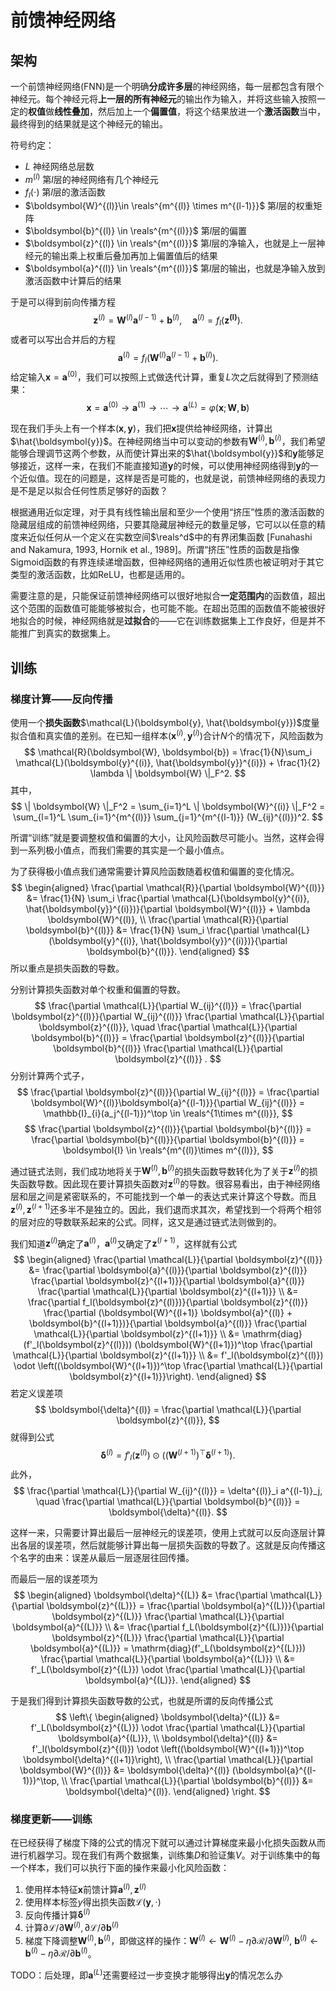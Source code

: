 # 前馈神经网络

## 架构
一个前馈神经网络(FNN)是一个明确**分成许多层**的神经网络，每一层都包含有限个神经元。每个神经元将**上一层的所有神经元**的输出作为输入，并将这些输入按照一定的**权值**做**线性叠加**，然后加上一个**偏置值**，将这个结果放进一个**激活函数**当中，最终得到的结果就是这个神经元的输出。

符号约定：
- $L$ 神经网络总层数
- $m^{(l)}$ 第$l$层的神经网络有几个神经元
- $f_l(\cdot)$ 第$l$层的激活函数
- $\boldsymbol{W}^{(l)}\in \reals^{m^{(l)} \times m^{(l-1)}}$ 第$l$层的权重矩阵
- $\boldsymbol{b}^{(l)} \in \reals^{m^{(l)}}$ 第$l$层的偏置
- $\boldsymbol{z}^{(l)} \in \reals^{m^{(l)}}$ 第$l$层的净输入，也就是上一层神经元的输出乘上权重后叠加再加上偏置值后的结果
- $\boldsymbol{a}^{(l)} \in \reals^{m^{(l)}}$ 第$l$层的输出，也就是净输入放到激活函数中计算后的结果


于是可以得到前向传播方程
$$
\boldsymbol{z}^{(l)} = \boldsymbol{W}^{(l)} \boldsymbol{a}^{(l-1)} + \boldsymbol{b}^{(l)}, \quad \boldsymbol{a}^{(l)} = f_l (\boldsymbol{z^{(l)}}).
$$
或者可以写出合并后的方程
$$
\boldsymbol{a}^{(l)} = f_l (\boldsymbol{W}^{(l)} \boldsymbol{a}^{(l-1)} + \boldsymbol{b}^{(l)}).
$$
给定输入$\boldsymbol{x} = \boldsymbol{a}^{(0)}$，我们可以按照上式做迭代计算，重复$L$次之后就得到了预测结果：
$$
\boldsymbol{x} = \boldsymbol{a}^{(0)} \rightarrow \boldsymbol{a}^{(1)} \rightarrow \cdots \rightarrow \boldsymbol{a}^{(L)} = \varphi(\boldsymbol{x};\boldsymbol{W}, \boldsymbol{b})
$$

现在我们手头上有一个样本$(\boldsymbol{x},\boldsymbol{y})$，我们把$\boldsymbol{x}$提供给神经网络，计算出$\hat{\boldsymbol{y}}$。在神经网络当中可以变动的参数有$\boldsymbol{W}^{(i)},\boldsymbol{b}^{(i)}$，我们希望能够合理调节这两个参数，从而使计算出来的$\hat{\boldsymbol{y}}$和$\boldsymbol{y}$能够足够接近，这样一来，在我们不能直接知道$\boldsymbol{y}$的时候，可以使用神经网络得到$\boldsymbol{y}$的一个近似值。现在的问题是，这样是否是可能的，也就是说，前馈神经网络的表现力是不是足以拟合任何性质足够好的函数？

根据通用近似定理，对于具有线性输出层和至少一个使用“挤压”性质的激活函数的隐藏层组成的前馈神经网络，只要其隐藏层神经元的数量足够，它可以以任意的精度来近似任何从一个定义在实数空间$\reals^d$中的有界闭集函数 [Funahashi and Nakamura, 1993, Hornik et al., 1989]。所谓“挤压”性质的函数是指像Sigmoid函数的有界连续递增函数，但神经网络的通用近似性质也被证明对于其它类型的激活函数，比如ReLU，也都是适用的。

需要注意的是，只能保证前馈神经网络可以很好地拟合**一定范围内**的函数值，超出这个范围的函数值可能能够被拟合，也可能不能。在超出范围的函数值不能被很好地拟合的时候，神经网络就是**过拟合**的——它在训练数据集上工作良好，但是并不能推广到真实的数据集上。

## 训练

### 梯度计算——反向传播
使用一个**损失函数**$\mathcal{L}(\boldsymbol{y}, \hat{\boldsymbol{y}})$度量拟合值和真实值的差别。在已知一组样本$(\boldsymbol{x}^{(i)}, \boldsymbol{y}^{(i)})$合计$N$个的情况下，风险函数为
$$
\mathcal{R}(\boldsymbol{W}, \boldsymbol{b}) = \frac{1}{N}\sum_i \mathcal{L}(\boldsymbol{y}^{(i)}, \hat{\boldsymbol{y}}^{(i)}) + \frac{1}{2} \lambda \| \boldsymbol{W} \|_F^2.
$$
其中，
$$
\| \boldsymbol{W} \|_F^2 = \sum_{i=1}^L \| \boldsymbol{W}^{(i)} \|_F^2 = \sum_{l=1}^L \sum_{i=1}^{m^{(l)}} \sum_{j=1}^{m^{(l-1)}} (W_{ij}^{(l)})^2.
$$

所谓“训练”就是要调整权值和偏置的大小，让风险函数尽可能小。当然，这样会得到一系列极小值点，而我们需要的其实是一个最小值点。

为了获得极小值点我们通常需要计算风险函数随着权值和偏置的变化情况。
$$
\begin{aligned}
    \frac{\partial \mathcal{R}}{\partial \boldsymbol{W}^{(l)}} &= \frac{1}{N} \sum_i \frac{\partial \mathcal{L}(\boldsymbol{y}^{(i)}, \hat{\boldsymbol{y}}^{(i)})}{\partial \boldsymbol{W}^{(l)}} + \lambda \boldsymbol{W}^{(l)}, \\
    \frac{\partial \mathcal{R}}{\partial \boldsymbol{b}^{(l)}} &= \frac{1}{N} \sum_i \frac{\partial \mathcal{L}(\boldsymbol{y}^{(i)}, \hat{\boldsymbol{y}}^{(i)})}{\partial \boldsymbol{b}^{(l)}}.
\end{aligned}
$$
所以重点是损失函数的导数。

分别计算损失函数对单个权重和偏置的导数。
$$
\frac{\partial \mathcal{L}}{\partial W_{ij}^{(l)}} = \frac{\partial \boldsymbol{z}^{(l)}}{\partial W_{ij}^{(l)}} \frac{\partial \mathcal{L}}{\partial \boldsymbol{z}^{(l)}}, \quad \frac{\partial \mathcal{L}}{\partial \boldsymbol{b}^{(l)}} = \frac{\partial \boldsymbol{z}^{(l)}}{\partial \boldsymbol{b}^{(l)}} \frac{\partial \mathcal{L}}{\partial \boldsymbol{z}^{(l)}} .
$$
分别计算两个式子，
$$
\frac{\partial \boldsymbol{z}^{(l)}}{\partial W_{ij}^{(l)}} = \frac{\partial \boldsymbol{W}^{(l)}\boldsymbol{a}^{(l-1)}}{\partial W_{ij}^{(l)}} = \mathbb{I}_{i}(a_j^{(l-1)})^\top \in \reals^{1\times m^{(l)}},
$$
$$
\frac{\partial \boldsymbol{z}^{(l)}}{\partial \boldsymbol{b}^{(l)}} = \frac{\partial \boldsymbol{b}^{(l)}}{\partial \boldsymbol{b}^{(l)}} = \boldsymbol{I} \in \reals^{m^{(l)}\times m^{(l)}},
$$

通过链式法则，我们成功地将关于$\boldsymbol{W}^{(l)}, \boldsymbol{b}^{(l)}$的损失函数导数转化为了关于$\boldsymbol{z}^{(l)}$的损失函数导数。因此现在要计算损失函数对$\boldsymbol{z}^{(l)}$的导数。很容易看出，由于神经网络层和层之间是紧密联系的，不可能找到一个单一的表达式来计算这个导数。而且$\boldsymbol{z}^{(l)},\boldsymbol{z}^{(l+1)}$还多半不是独立的。因此，我们退而求其次，希望找到一个将两个相邻的层对应的导数联系起来的公式。同样，这又是通过链式法则做到的。

我们知道$\boldsymbol{z}^{(l)}$确定了$\boldsymbol{a}^{(l)}$，$\boldsymbol{a}^{(l)}$又确定了$\boldsymbol{z}^{(l+1)}$，这样就有公式
$$
\begin{aligned}
    \frac{\partial \mathcal{L}}{\partial \boldsymbol{z}^{(l)}} &= \frac{\partial \boldsymbol{a}^{(l)}}{\partial \boldsymbol{z}^{(l)}} \frac{\partial \boldsymbol{z}^{(l+1)}}{\partial \boldsymbol{a}^{(l)}} \frac{\partial \mathcal{L}}{\partial \boldsymbol{z}^{(l+1)}} \\
    &= \frac{\partial f_l(\boldsymbol{z}^{(l)})}{\partial \boldsymbol{z}^{(l)}} \frac{\partial (\boldsymbol{W}^{(l+1)} \boldsymbol{a}^{(l)} + \boldsymbol{b}^{(l+1)})}{\partial \boldsymbol{a}^{(l)}} \frac{\partial \mathcal{L}}{\partial \boldsymbol{z}^{(l+1)}} \\
    &= \mathrm{diag} (f'_l(\boldsymbol{z}^{(l)})) (\boldsymbol{W}^{(l+1)})^\top \frac{\partial \mathcal{L}}{\partial \boldsymbol{z}^{(l+1)}} \\
    &= f'_l(\boldsymbol{z}^{(l)}) \odot \left((\boldsymbol{W}^{(l+1)})^\top \frac{\partial \mathcal{L}}{\partial \boldsymbol{z}^{(l+1)}}\right).
\end{aligned}
$$
若定义误差项
$$
\boldsymbol{\delta}^{(l)} = \frac{\partial \mathcal{L}}{\partial \boldsymbol{z}^{(l)}},
$$
就得到公式
$$
\boldsymbol{\delta}^{(l)} = f'_l(\boldsymbol{z}^{(l)}) \odot \left((\boldsymbol{W}^{(l+1)})^\top \boldsymbol{\delta}^{(l+1)}\right).
$$
此外，
$$
\frac{\partial \mathcal{L}}{\partial W_{ij}^{(l)}} = \delta^{(l)}_i a^{(l-1)}_j, \quad \frac{\partial \mathcal{L}}{\partial \boldsymbol{b}^{(l)}} = \boldsymbol{\delta}^{(l)}.
$$

这样一来，只需要计算出最后一层神经元的误差项，使用上式就可以反向逐层计算出各层的误差项，然后就能够计算出每一层损失函数的导数了。这就是反向传播这个名字的由来：误差从最后一层逐层往回传播。

而最后一层的误差项为
$$
\begin{aligned}
    \boldsymbol{\delta}^{(L)} &= \frac{\partial \mathcal{L}}{\partial \boldsymbol{z}^{(L)}} = \frac{\partial \boldsymbol{a}^{(L)}}{\partial \boldsymbol{z}^{(L)}} \frac{\partial \mathcal{L}}{\partial \boldsymbol{a}^{(L)}} \\
    &= \frac{\partial f_L(\boldsymbol{z}^{(L)})}{\partial \boldsymbol{z}^{(L)}} \frac{\partial \mathcal{L}}{\partial \boldsymbol{a}^{(L)}} = \mathrm{diag}(f'_L(\boldsymbol{z}^{(L)})) \frac{\partial \mathcal{L}}{\partial \boldsymbol{a}^{(L)}} \\
    &= f'_L(\boldsymbol{z}^{(L)}) \odot \frac{\partial \mathcal{L}}{\partial \boldsymbol{a}^{(L)}}.
\end{aligned} 
$$

于是我们得到计算损失函数导数的公式，也就是所谓的反向传播公式
$$
\left\{
    \begin{aligned}
        \boldsymbol{\delta}^{(L)} &= f'_L(\boldsymbol{z}^{(L)}) \odot \frac{\partial \mathcal{L}}{\partial \boldsymbol{a}^{(L)}}, \\
        \boldsymbol{\delta}^{(l)} &= f'_l(\boldsymbol{z}^{(l)}) \odot \left((\boldsymbol{W}^{(l+1)})^\top \boldsymbol{\delta}^{(l+1)}\right), \\
        \frac{\partial \mathcal{L}}{\partial \boldsymbol{W}^{(l)}} &= \boldsymbol{\delta}^{(l)} (\boldsymbol{a}^{(l-1)})^\top, \\
        \frac{\partial \mathcal{L}}{\partial \boldsymbol{b}^{(l)}} &= \boldsymbol{\delta}^{(l)}.
    \end{aligned}
\right.
$$

### 梯度更新——训练

在已经获得了梯度下降的公式的情况下就可以通过计算梯度来最小化损失函数从而进行机器学习。现在我们有两个数据集，训练集$D$和验证集$V$。对于训练集中的每一个样本，我们可以执行下面的操作来最小化风险函数：
1. 使用样本特征$\boldsymbol{x}$前馈计算$\boldsymbol{a}^{(l)},\boldsymbol{z}^{(l)}$
2. 使用样本标签$y$得出损失函数$\mathcal{L}(\boldsymbol{y}, \cdot)$
3. 反向传播计算$\boldsymbol{\delta}^{(l)}$
4. 计算$\partial \mathcal{L}/\partial \boldsymbol{W}^{(l)}, \partial \mathcal{L}/\partial \boldsymbol{b}^{(l)}$
5. 梯度下降调整$\boldsymbol{W}^{(l)}, \boldsymbol{b}^{(l)}$，即做这样的操作：$\boldsymbol{W}^{(l)} \leftarrow  \boldsymbol{W}^{(l)} - \eta \partial \mathcal{R} / \partial \boldsymbol{W}^{(l)}$, $\boldsymbol{b}^{(l)} \leftarrow  \boldsymbol{b}^{(l)} - \eta \partial \mathcal{R} / \partial \boldsymbol{b}^{(l)}$。

TODO：后处理，即$\boldsymbol{a}^{(L)}$还需要经过一步变换才能够得出$\boldsymbol{y}$的情况怎么办